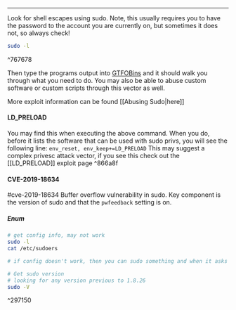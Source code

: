-- -
Look for shell escapes using sudo. Note, this usually requires you to have the password to the account you are currently on, but sometimes it does not, so always check!
```bash
sudo -l
```

^767678

Then type the programs output into [GTFOBins](https://gtfobins.github.io) and it should walk you through what you need to do. You may also be able to abuse custom software or custom scripts through this vector as well. 

More exploit information can be found [[Abusing Sudo|here]]

#### LD_PRELOAD
You may find this when executing the above command. When you do, before it lists the software that can be used with sudo privs, you will see the following line:
`env_reset, env_keep+=LD_PRELOAD`
This may suggest a complex privesc attack vector, if you see this check out the [[LD_PRELOAD]] exploit page ^866a8f

#### CVE-2019-18634
#cve-2019-18634
Buffer overflow vulnerability in sudo. Key component is the version of sudo and that the `pwfeedback` setting is on. 
##### Enum
```bash
# get config info, may not work
sudo -l
cat /etc/sudoers

# if config doesn't work, then you can sudo something and when it asks for the password, you type some random shit in. If you see the asterisks, then the pwfeedback setting is on!

# Get sudo version
# looking for any version previous to 1.8.26
sudo -V
```

^297150
